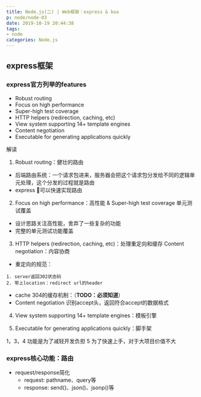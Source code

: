 ```yaml
---
title: Node.js(二) | Web框架：express & koa
p: node/node-03
date: 2019-10-19 20:44:38
tags:
- node
categories: Node.js
---
```


## express框架

### express官方列举的features

* Robust routing
* Focus on high performance
* Super-high test coverage
* HTTP helpers (redirection, caching, etc)
* View system supporting 14+ template engines
* Content negotiation
* Executable for generating applications quickly

解读
1. Robust routing：健壮的路由
  * 后端路由系统：一个请求包进来，服务器会把这个请求包分发给不同的逻辑单元处理，这个分发的过程就是路由
  * express 可以快速实现路由

2. Focus on high performance：高性能 & Super-high test coverage 单元测试覆盖
  * 设计思路关注高性能，舍弃了一些复杂的功能
  * 完整的单元测试功能覆盖

3. HTTP helpers (redirection, caching, etc)：处理重定向和缓存
   Content negotiation：内容协商
  * 重定向的规范：
  ```
  1. server返回302状态码
  2. 带上location：redirect url的header
  ```
  * cache 304的缓存机制：（**TODO：必须知道**）
  * Content negotiation 识别accept头，返回符合accept的数据格式

4. View system supporting 14+ template engines：模板引擎

5. Executable for generating applications quickly：脚手架

1，3，4 功能是为了减轻开发负担
5 为了快速上手，对于大项目价值不大

### express核心功能：路由
* request/response简化
  * request: pathname、query等
  * response: send()、json()、jsonp()等


